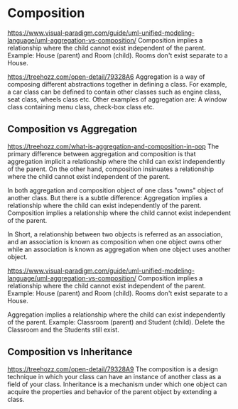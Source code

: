 # Composition
https://www.visual-paradigm.com/guide/uml-unified-modeling-language/uml-aggregation-vs-composition/
Composition implies a relationship where the child cannot exist independent of the parent. Example: House (parent) and Room (child). Rooms don't exist separate to a House.

https://treehozz.com/open-detail/79328A6
Aggregation is a way of composing different abstractions together in defining a class. For example, a car class can be defined to contain other classes such as engine class, seat class, wheels class etc. Other examples of aggregation are: A window class containing menu class, check-box class etc.

## Composition vs Aggregation
https://treehozz.com/what-is-aggregation-and-composition-in-oop
The primary difference between aggregation and composition is that aggregation implicit a relationship where the child can exist independently of the parent. On the other hand, composition insinuates a relationship where the child cannot exist independent of the parent.

In both aggregation and composition object of one class "owns" object of another class. But there is a subtle difference: Aggregation implies a relationship where the child can exist independently of the parent. Composition implies a relationship where the child cannot exist independent of the parent.

In Short, a relationship between two objects is referred as an association, and an association is known as composition when one object owns other while an association is known as aggregation when one object uses another object.

https://www.visual-paradigm.com/guide/uml-unified-modeling-language/uml-aggregation-vs-composition/
Composition implies a relationship where the child cannot exist independent of the parent. Example: House (parent) and Room (child). Rooms don't exist separate to a House.

Aggregation implies a relationship where the child can exist independently of the parent. Example: Classroom (parent) and Student (child). Delete the Classroom and the Students still exist.

## Composition vs Inheritance
https://treehozz.com/open-detail/79328A9
The composition is a design technique in which your class can have an instance of another class as a field of your class. Inheritance is a mechanism under which one object can acquire the properties and behavior of the parent object by extending a class.
